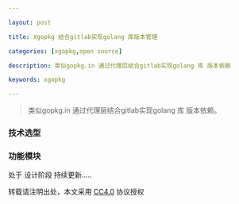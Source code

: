 ```yaml
---

layout: post

title: Xgopkg 结合gitlab实现golang 库版本管理

categories: [xgopkg,open source]

description: 类似gopkg.in 通过代理层结合gitlab实现golang 库 版本依赖

keywords: xgopkg

---
```


> 类似gopkg.in 通过代理层结合gitlab实现golang 库 版本依赖。

### 技术选型

### 功能模块

处于 设计阶段 持续更新.....

转载请注明出处，本文采用 [CC4.0](http://creativecommons.org/licenses/by-nc-nd/4.0/) 协议授权